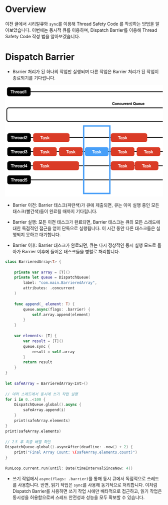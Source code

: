 # Overview

이전 글에서 시리얼큐와 `sync`를 이용해 Thread Safety Code 를 작성하는 방법을 알아보았습니다. 이번에는 동시적 큐를 이용하며, Dispatch Barrier를 이용해  Thread Safety Code 작성 법을 알아보겠습니다.

# Dispatch Barrier

- Bsrrier 처리가 된 하나의 작업만 실행되며 다른 작업은 Barrier 처리가 된 작업이 종료되기를 기다립니다.

![](Barrier.png)

- Barrier 이전: Barrier 태스크(파란색)가 큐에 제출되면, 큐는 이미 실행 중인 모든 태스크(빨간색)들이 완료될 때까지 기다립니다.

- Barrier 실행: 모든 이전 태스크가 완료되면, Barrier 태스크는 큐의 모든 스레드에 대한 독점적인 접근을 얻어 단독으로 실행됩니다. 이 시간 동안 다른 태스크들은 실행되지 못하고 대기합니다.

- Barrier 이후: Barrier 태스크가 완료되면, 큐는 다시 정상적인 동시 실행 모드로 돌아가 Barrier 이후에 들어온 태스크들을 병렬로 처리합니다.

```swift
class BarrieredArray<T> {

    private var array = [T]()
    private let queue = DispatchQueue(
        label: "com.main.BarrieredArray",
        attributes: .concurrent
    )

    func append(_ element: T) {
        queue.async(flags: .barrier) {
            self.array.append(element)
        }
    }

    var elements: [T] {
        var result = [T]()
        queue.sync {
            result = self.array
        }
        return result
    }
}

let safeArray = BarrieredArray<Int>()

// 여러 스레드에서 동시에 쓰기 작업 실행
for i in 0..<100 {
    DispatchQueue.global().async {
        safeArray.append(i)
    }
    print(safeArray.elements)
}
print(safeArray.elements)

// 2초 후 최종 배열 확인
DispatchQueue.global().asyncAfter(deadline: .now() + 2) {
    print("Final Array Count: \(safeArray.elements.count)")
}

RunLoop.current.run(until: Date(timeIntervalSinceNow: 4))
```

- 쓰기 작업에서 `async(flags: .barrier)`를 통해 동시 큐에서 독점적으로 쓰레드를 사용합니다. 반면, 읽기 작업은 `sync`를 사용해 동기적으로 처리합니다. 이처럼 Dispatch Barrier를 사용하면 쓰기 작업 시에만 배타적으로 접근하고, 읽기 작업은 동시성을 허용함으로써 스레드 안전성과 성능을 모두 확보할 수 있습니다.